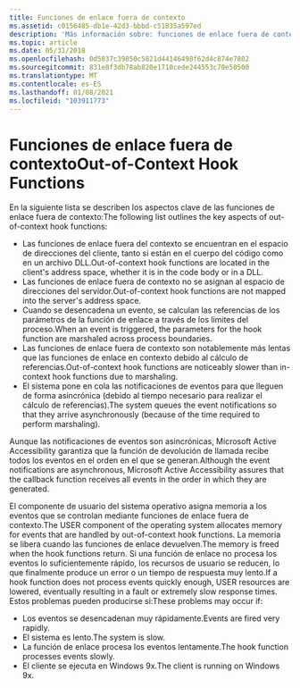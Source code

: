 ```yaml
---
title: Funciones de enlace fuera de contexto
ms.assetid: c0156485-db1e-42d3-bbbd-c51835a597ed
description: 'Más información sobre: funciones de enlace fuera de contexto'
ms.topic: article
ms.date: 05/31/2018
ms.openlocfilehash: 0d5837c39850c5821d44146498f62d4c874e7802
ms.sourcegitcommit: 831e8f3db78ab820e1710cede244553c70e50500
ms.translationtype: MT
ms.contentlocale: es-ES
ms.lasthandoff: 01/08/2021
ms.locfileid: "103911773"
---
```

# <a name="out-of-context-hook-functions"></a><span data-ttu-id="26ebf-103">Funciones de enlace fuera de contexto</span><span class="sxs-lookup"><span data-stu-id="26ebf-103">Out-of-Context Hook Functions</span></span>

<span data-ttu-id="26ebf-104">En la siguiente lista se describen los aspectos clave de las funciones de enlace fuera de contexto:</span><span class="sxs-lookup"><span data-stu-id="26ebf-104">The following list outlines the key aspects of out-of-context hook functions:</span></span>

-   <span data-ttu-id="26ebf-105">Las funciones de enlace fuera del contexto se encuentran en el espacio de direcciones del cliente, tanto si están en el cuerpo del código como en un archivo DLL.</span><span class="sxs-lookup"><span data-stu-id="26ebf-105">Out-of-context hook functions are located in the client's address space, whether it is in the code body or in a DLL.</span></span>
-   <span data-ttu-id="26ebf-106">Las funciones de enlace fuera de contexto no se asignan al espacio de direcciones del servidor.</span><span class="sxs-lookup"><span data-stu-id="26ebf-106">Out-of-context hook functions are not mapped into the server's address space.</span></span>
-   <span data-ttu-id="26ebf-107">Cuando se desencadena un evento, se calculan las referencias de los parámetros de la función de enlace a través de los límites del proceso.</span><span class="sxs-lookup"><span data-stu-id="26ebf-107">When an event is triggered, the parameters for the hook function are marshaled across process boundaries.</span></span>
-   <span data-ttu-id="26ebf-108">Las funciones de enlace fuera de contexto son notablemente más lentas que las funciones de enlace en contexto debido al cálculo de referencias.</span><span class="sxs-lookup"><span data-stu-id="26ebf-108">Out-of-context hook functions are noticeably slower than in-context hook functions due to marshaling.</span></span>
-   <span data-ttu-id="26ebf-109">El sistema pone en cola las notificaciones de eventos para que lleguen de forma asincrónica (debido al tiempo necesario para realizar el cálculo de referencias).</span><span class="sxs-lookup"><span data-stu-id="26ebf-109">The system queues the event notifications so that they arrive asynchronously (because of the time required to perform marshaling).</span></span>

<span data-ttu-id="26ebf-110">Aunque las notificaciones de eventos son asincrónicas, Microsoft Active Accessibility garantiza que la función de devolución de llamada recibe todos los eventos en el orden en el que se generan.</span><span class="sxs-lookup"><span data-stu-id="26ebf-110">Although the event notifications are asynchronous, Microsoft Active Accessibility assures that the callback function receives all events in the order in which they are generated.</span></span>

<span data-ttu-id="26ebf-111">El componente de usuario del sistema operativo asigna memoria a los eventos que se controlan mediante funciones de enlace fuera de contexto.</span><span class="sxs-lookup"><span data-stu-id="26ebf-111">The USER component of the operating system allocates memory for events that are handled by out-of-context hook functions.</span></span> <span data-ttu-id="26ebf-112">La memoria se libera cuando las funciones de enlace devuelven.</span><span class="sxs-lookup"><span data-stu-id="26ebf-112">The memory is freed when the hook functions return.</span></span> <span data-ttu-id="26ebf-113">Si una función de enlace no procesa los eventos lo suficientemente rápido, los recursos de usuario se reducen, lo que finalmente produce un error o un tiempo de respuesta muy lento.</span><span class="sxs-lookup"><span data-stu-id="26ebf-113">If a hook function does not process events quickly enough, USER resources are lowered, eventually resulting in a fault or extremely slow response times.</span></span> <span data-ttu-id="26ebf-114">Estos problemas pueden producirse si:</span><span class="sxs-lookup"><span data-stu-id="26ebf-114">These problems may occur if:</span></span>

-   <span data-ttu-id="26ebf-115">Los eventos se desencadenan muy rápidamente.</span><span class="sxs-lookup"><span data-stu-id="26ebf-115">Events are fired very rapidly.</span></span>
-   <span data-ttu-id="26ebf-116">El sistema es lento.</span><span class="sxs-lookup"><span data-stu-id="26ebf-116">The system is slow.</span></span>
-   <span data-ttu-id="26ebf-117">La función de enlace procesa los eventos lentamente.</span><span class="sxs-lookup"><span data-stu-id="26ebf-117">The hook function processes events slowly.</span></span>
-   <span data-ttu-id="26ebf-118">El cliente se ejecuta en Windows 9x.</span><span class="sxs-lookup"><span data-stu-id="26ebf-118">The client is running on Windows 9x.</span></span>

 

 




